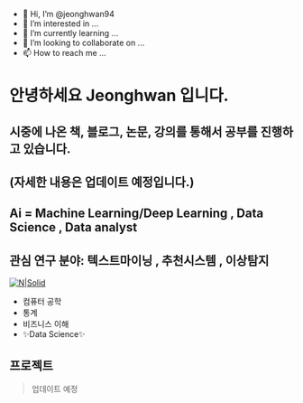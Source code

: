 - 👋 Hi, I’m @jeonghwan94
- 👀 I’m interested in ...
- 🌱 I’m currently learning ...
- 💞️ I’m looking to collaborate on ...
- 📫 How to reach me ...

# 안녕하세요 Jeonghwan 입니다.
## 시중에 나온 책, 블로그, 논문, 강의를 통해서 공부를 진행하고 있습니다.
## (자세한 내용은 업데이트 예정입니다.)
## Ai = Machine Learning/Deep Learning , Data Science , Data analyst
## 관심 연구 분야: 텍스트마이닝 , 추천시스템 , 이상탐지 

[![N|Solid](https://cldup.com/dTxpPi9lDf.thumb.png)](https://blog.naver.com/l_jeonghwan)

- 컴퓨터 공학
- 통계
- 비즈니스 이해
- ✨Data Science✨

## 프로젝트
> 업데이트 예정
> 
> 
> 
>
> 
>




<!---
jeonghwan94/jeonghwan94 is a ✨ special ✨ repository because its `README.md` (this file) appears on your GitHub profile.
You can click the Preview link to take a look at your changes.
--->
